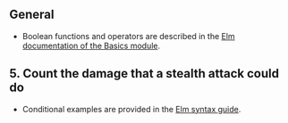 ## General

- Boolean functions and operators are described in the [Elm documentation of the Basics module][bool].

[bool]: https://package.elm-lang.org/packages/elm/core/latest/Basics#Bool

## 5. Count the damage that a stealth attack could do

- Conditional examples are provided in the [Elm syntax guide][syntax].

[syntax]: https://elm-lang.org/docs/syntax#conditionals
